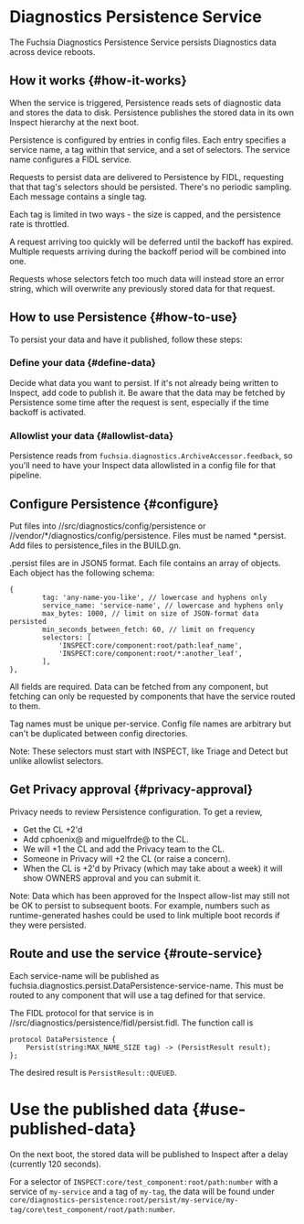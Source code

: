 # Diagnostics Persistence Service

The Fuchsia Diagnostics Persistence Service persists Diagnostics data across
device reboots.

## How it works {#how-it-works}

When the service is triggered, Persistence reads sets of diagnostic data and
stores the data to disk. Persistence publishes the stored data in its own
Inspect hierarchy at the next boot.

Persistence is configured by entries in config files. Each entry specifies a
service name, a tag within that service, and a set of selectors. The service
name configures a FIDL service.

Requests to persist data are delivered to Persistence by FIDL, requesting that
that tag's selectors should be persisted. There's no periodic sampling. Each
message contains a single tag.

Each tag is limited in two ways - the size is capped, and the persistence rate
is throttled.

A request arriving too quickly will be deferred until the backoff has expired.
Multiple requests arriving during the backoff period will be combined into one.

Requests whose selectors fetch too much data will instead store an error
string, which will overwrite any previously stored data for that request.

## How to use Persistence {#how-to-use}

To persist your data and have it published, follow these steps:

### Define your data {#define-data}

Decide what data you want to persist. If it's not already being written to
Inspect, add code to publish it. Be aware that the data may be fetched by
Persistence some time after the request is sent, especially if the time
backoff is activated.

### Allowlist your data {#allowlist-data}

Persistence reads from `fuchsia.diagnostics.ArchiveAccessor.feedback`, so you'll
need to have your Inspect data allowlisted in a config file for that pipeline.

## Configure Persistence {#configure}

Put files into //src/diagnostics/config/persistence or
//vendor/*/diagnostics/config/persistence.
Files must be named *.persist. Add files to persistence_files in the BUILD.gn.

.persist files are in JSON5 format. Each file contains an array of objects.
Each object has the following schema:

```
{
        tag: 'any-name-you-like', // lowercase and hyphens only
        service_name: 'service-name', // lowercase and hyphens only
        max_bytes: 1000, // limit on size of JSON-format data persisted
        min_seconds_between_fetch: 60, // limit on frequency
        selectors: [
            'INSPECT:core/component:root/path:leaf_name',
            'INSPECT:core/component:root/*:another_leaf',
        ],
},
```

All fields are required. Data can be fetched from any component, but fetching
can only be requested by components that have the service routed to them.

Tag names must be unique per-service. Config file names are arbitrary but
can't be duplicated between config directories.

Note: These selectors must start with INSPECT, like Triage and Detect but
unlike allowlist selectors.

## Get Privacy approval {#privacy-approval}

Privacy needs to review Persistence configuration. To get a review,

*   Get the CL +2'd
*   Add cphoenix@ and miguelfrde@ to the CL.
*   We will +1 the CL and add the Privacy team to the CL.
*   Someone in Privacy will +2 the CL (or raise a concern).
*   When the CL is +2'd by Privacy (which may take about a week) it will show
    OWNERS approval and you can submit it.

Note: Data which has been approved for the Inspect allow-list may still not
be OK to persist to subsequent boots. For example, numbers such as
runtime-generated hashes could be used to link multiple boot records if
they were persisted.

## Route and use the service {#route-service}

Each service-name will be published as
fuchsia.diagnostics.persist.DataPersistence-service-name. This must be routed
to any component that will use a tag defined for that service.

The FIDL protocol for that service is in
//src/diagnostics/persistence/fidl/persist.fidl. The function call is

```
protocol DataPersistence {
    Persist(string:MAX_NAME_SIZE tag) -> (PersistResult result);
};
```

The desired result is `PersistResult::QUEUED`.

# Use the published data {#use-published-data}

On the next boot, the stored data will be published to Inspect after a delay
(currently 120 seconds).

For a selector of `INSPECT:core/test_component:root/path:number` with a service
of `my-service` and a tag of `my-tag`, the data will be found under
`core/diagnostics-persistence:root/persist/my-service/my-tag/core\test_component/root/path:number`.
